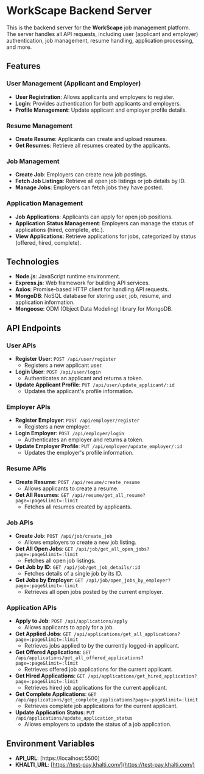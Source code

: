 ﻿# WorkScape Backend Server

This is the backend server for the **WorkScape** job management platform. The server handles all API requests, including user (applicant and employer) authentication, job management, resume handling, application processing, and more.

## Features

### User Management (Applicant and Employer)

-   **User Registration**: Allows applicants and employers to register.
-   **Login**: Provides authentication for both applicants and employers.
-   **Profile Management**: Update applicant and employer profile details.

### Resume Management

-   **Create Resume**: Applicants can create and upload resumes.
-   **Get Resumes**: Retrieve all resumes created by the applicants.

### Job Management

-   **Create Job**: Employers can create new job postings.
-   **Fetch Job Listings**: Retrieve all open job listings or job details by ID.
-   **Manage Jobs**: Employers can fetch jobs they have posted.

### Application Management

-   **Job Applications**: Applicants can apply for open job positions.
-   **Application Status Management**: Employers can manage the status of applications (hired, complete, etc.).
-   **View Applications**: Retrieve applications for jobs, categorized by status (offered, hired, complete).

## Technologies

-   **Node.js**: JavaScript runtime environment.
-   **Express.js**: Web framework for building API services.
-   **Axios**: Promise-based HTTP client for handling API requests.
-   **MongoDB**: NoSQL database for storing user, job, resume, and application information.
-   **Mongoose**: ODM (Object Data Modeling) library for MongoDB.

## API Endpoints

### User APIs

-   **Register User**: `POST /api/user/register`
    -   Registers a new applicant user.
-   **Login User**: `POST /api/user/login`
    -   Authenticates an applicant and returns a token.
-   **Update Applicant Profile**: `PUT /api/user/update_applicant/:id`
    -   Updates the applicant's profile information.

### Employer APIs

-   **Register Employer**: `POST /api/employer/register`
    -   Registers a new employer.
-   **Login Employer**: `POST /api/employer/login`
    -   Authenticates an employer and returns a token.
-   **Update Employer Profile**: `PUT /api/employer/update_employer/:id`
    -   Updates the employer's profile information.

### Resume APIs

-   **Create Resume**: `POST /api/resume/create_resume`
    -   Allows applicants to create a resume.
-   **Get All Resumes**: `GET /api/resume/get_all_resume?page=:page&limit=:limit`
    -   Fetches all resumes created by applicants.

### Job APIs

-   **Create Job**: `POST /api/job/create_job`
    -   Allows employers to create a new job listing.
-   **Get All Open Jobs**: `GET /api/job/get_all_open_jobs?page=:page&limit=:limit`
    -   Fetches all open job listings.
-   **Get Job by ID**: `GET /api/job/get_job_details/:id`
    -   Fetches details of a single job by its ID.
-   **Get Jobs by Employer**: `GET /api/job/open_jobs_by_employer?page=:page&limit=:limit`
    -   Retrieves all open jobs posted by the current employer.

### Application APIs

-   **Apply to Job**: `POST /api/applications/apply`
    -   Allows applicants to apply for a job.
-   **Get Applied Jobs**: `GET /api/applications/get_all_applications?page=:page&limit=:limit`
    -   Retrieves jobs applied to by the currently logged-in applicant.
-   **Get Offered Applications**: `GET /api/applications/get_all_offered_applications?page=:page&limit=:limit`
    -   Retrieves offered job applications for the current applicant.
-   **Get Hired Applications**: `GET /api/applications/get_hired_application?page=:page&limit=:limit`
    -   Retrieves hired job applications for the current applicant.
-   **Get Complete Applications**: `GET /api/applications/get_complete_applications?page=:page&limit=:limit`
    -   Retrieves complete job applications for the current applicant.
-   **Update Application Status**: `PUT /api/applications/update_application_status`
    -   Allows employers to update the status of a job application.
    
   ## Environment Variables
-  **API_URL**: [https://localhost:5500]
- **KHALTI_URL**: [https://test-pay.khalti.com/](https://test-pay.khalti.com/)  



